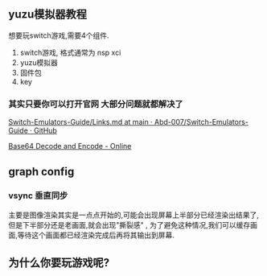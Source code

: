 
## yuzu模拟器教程 

想要玩switch游戏,需要4个组件. 

1. switch游戏, 格式通常为 nsp xci 
2. yuzu模拟器
3. 固件包
4. key 

### 其实只要你可以打开官网 大部分问题就都解决了

[Switch-Emulators-Guide/Links.md at main · Abd-007/Switch-Emulators-Guide · GitHub](https://github.com/Abd-007/Switch-Emulators-Guide/blob/main/Links.md)

[Base64 Decode and Encode - Online](https://www.base64decode.org/)


## graph config

### vsync  垂直同步 

主要是图像渲染其实是一点点开始的,可能会出现屏幕上半部分已经渲染出结果了,但是下半部分还是老画面,就会出现"撕裂感" , 为了避免这种情况,我们可以缓存画面,等待这个画面都已经渲染完成后再将其输出到屏幕. 



## 为什么你要玩游戏呢? 

